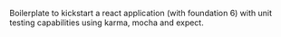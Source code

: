 Boilerplate to kickstart a react application (with foundation 6) with unit testing capabilities using karma, mocha and expect.

